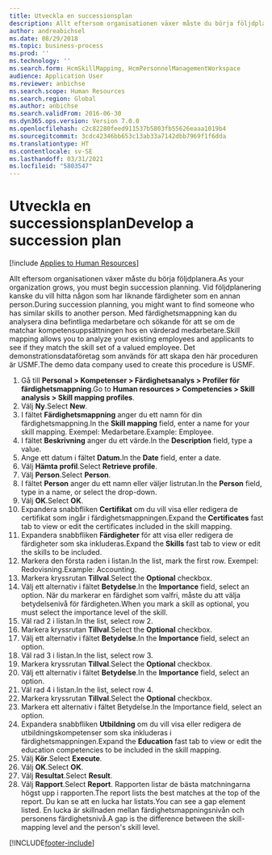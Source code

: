 ```yaml
---
title: Utveckla en successionsplan
description: Allt eftersom organisationen växer måste du börja följdplanera.
author: andreabichsel
ms.date: 08/29/2018
ms.topic: business-process
ms.prod: ''
ms.technology: ''
ms.search.form: HcmSkillMapping, HcmPersonnelManagementWorkspace
audience: Application User
ms.reviewer: anbichse
ms.search.scope: Human Resources
ms.search.region: Global
ms.author: anbichse
ms.search.validFrom: 2016-06-30
ms.dyn365.ops.version: Version 7.0.0
ms.openlocfilehash: c2c82280feed911537b5803fb55626eaaa1019b4
ms.sourcegitcommit: 3cdc42346bb653c13ab33a7142dbb7969f1f6dda
ms.translationtype: HT
ms.contentlocale: sv-SE
ms.lasthandoff: 03/31/2021
ms.locfileid: "5803547"
---
```

# <a name="develop-a-succession-plan"></a><span data-ttu-id="efc85-103">Utveckla en successionsplan</span><span class="sxs-lookup"><span data-stu-id="efc85-103">Develop a succession plan</span></span>

[!include [Applies to Human Resources](../includes/applies-to-hr.md)]

<span data-ttu-id="efc85-104">Allt eftersom organisationen växer måste du börja följdplanera.</span><span class="sxs-lookup"><span data-stu-id="efc85-104">As your organization grows, you must begin succession planning.</span></span> <span data-ttu-id="efc85-105">Vid följdplanering kanske du vill hitta någon som har liknande färdigheter som en annan person.</span><span class="sxs-lookup"><span data-stu-id="efc85-105">During succession planning, you might want to find someone who has similar skills to another person.</span></span> <span data-ttu-id="efc85-106">Med färdighetsmappning kan du analysera dina befintliga medarbetare och sökande för att se om de matchar kompetensuppsättningen hos en värderad medarbetare.</span><span class="sxs-lookup"><span data-stu-id="efc85-106">Skill mapping allows you to analyze your existing employees and applicants to see if they match the skill set of a valued employee.</span></span> <span data-ttu-id="efc85-107">Det demonstrationsdataföretag som används för att skapa den här proceduren är USMF.</span><span class="sxs-lookup"><span data-stu-id="efc85-107">The demo data company used to create this procedure is USMF.</span></span>

1. <span data-ttu-id="efc85-108">Gå till **Personal > Kompetenser > Färdighetsanalys > Profiler för färdighetsmappning**.</span><span class="sxs-lookup"><span data-stu-id="efc85-108">Go to **Human resources > Competencies > Skill analysis > Skill mapping profiles**.</span></span>
2. <span data-ttu-id="efc85-109">Välj **Ny**.</span><span class="sxs-lookup"><span data-stu-id="efc85-109">Select **New**.</span></span>
3. <span data-ttu-id="efc85-110">I fältet **Färdighetsmappning** anger du ett namn för din färdighetsmappning.</span><span class="sxs-lookup"><span data-stu-id="efc85-110">In the **Skill mapping** field, enter a name for your skill mapping.</span></span> <span data-ttu-id="efc85-111">Exempel: Medarbetare.</span><span class="sxs-lookup"><span data-stu-id="efc85-111">Example: Employee.</span></span>
4. <span data-ttu-id="efc85-112">I fältet **Beskrivning** anger du ett värde.</span><span class="sxs-lookup"><span data-stu-id="efc85-112">In the **Description** field, type a value.</span></span>
5. <span data-ttu-id="efc85-113">Ange ett datum i fältet **Datum.**</span><span class="sxs-lookup"><span data-stu-id="efc85-113">In the **Date** field, enter a date.</span></span>
6. <span data-ttu-id="efc85-114">Välj **Hämta profil**.</span><span class="sxs-lookup"><span data-stu-id="efc85-114">Select **Retrieve profile**.</span></span>
7. <span data-ttu-id="efc85-115">Välj **Person**.</span><span class="sxs-lookup"><span data-stu-id="efc85-115">Select **Person**.</span></span>
8. <span data-ttu-id="efc85-116">I fältet **Person** anger du ett namn eller väljer listrutan.</span><span class="sxs-lookup"><span data-stu-id="efc85-116">In the **Person** field, type in a name, or select the drop-down.</span></span>
9. <span data-ttu-id="efc85-117">Välj **OK**.</span><span class="sxs-lookup"><span data-stu-id="efc85-117">Select **OK**.</span></span>
10. <span data-ttu-id="efc85-118">Expandera snabbfliken **Certifikat** om du vill visa eller redigera de certifikat som ingår i färdighetsmappningen.</span><span class="sxs-lookup"><span data-stu-id="efc85-118">Expand the **Certificates** fast tab to view or edit the certificates included in the skill mapping.</span></span>
11. <span data-ttu-id="efc85-119">Expandera snabbfliken **Färdigheter** för att visa eller redigera de färdigheter som ska inkluderas.</span><span class="sxs-lookup"><span data-stu-id="efc85-119">Expand the **Skills** fast tab to view or edit the skills to be included.</span></span>
12. <span data-ttu-id="efc85-120">Markera den första raden i listan.</span><span class="sxs-lookup"><span data-stu-id="efc85-120">In the list, mark the first row.</span></span> <span data-ttu-id="efc85-121">Exempel: Redovisning.</span><span class="sxs-lookup"><span data-stu-id="efc85-121">Example:  Accounting.</span></span>
13. <span data-ttu-id="efc85-122">Markera kryssrutan **Tillval**.</span><span class="sxs-lookup"><span data-stu-id="efc85-122">Select the **Optional** checkbox.</span></span>
14. <span data-ttu-id="efc85-123">Välj ett alternativ i fältet **Betydelse**.</span><span class="sxs-lookup"><span data-stu-id="efc85-123">In the **Importance** field, select an option.</span></span> <span data-ttu-id="efc85-124">När du markerar en färdighet som valfri, måste du att välja betydelsenivå för färdigheten.</span><span class="sxs-lookup"><span data-stu-id="efc85-124">When you mark a skill as optional, you must select the importance level of the skill.</span></span>  
15. <span data-ttu-id="efc85-125">Väl rad 2 i listan.</span><span class="sxs-lookup"><span data-stu-id="efc85-125">In the list, select row 2.</span></span>
16. <span data-ttu-id="efc85-126">Markera kryssrutan **Tillval**.</span><span class="sxs-lookup"><span data-stu-id="efc85-126">Select the **Optional** checkbox.</span></span>
17. <span data-ttu-id="efc85-127">Välj ett alternativ i fältet **Betydelse**.</span><span class="sxs-lookup"><span data-stu-id="efc85-127">In the **Importance** field, select an option.</span></span>
18. <span data-ttu-id="efc85-128">Väl rad 3 i listan.</span><span class="sxs-lookup"><span data-stu-id="efc85-128">In the list, select row 3.</span></span>
19. <span data-ttu-id="efc85-129">Markera kryssrutan **Tillval**.</span><span class="sxs-lookup"><span data-stu-id="efc85-129">Select the **Optional** checkbox.</span></span>
20. <span data-ttu-id="efc85-130">Välj ett alternativ i fältet **Betydelse**.</span><span class="sxs-lookup"><span data-stu-id="efc85-130">In the **Importance** field, select an option.</span></span>
21. <span data-ttu-id="efc85-131">Väl rad 4 i listan.</span><span class="sxs-lookup"><span data-stu-id="efc85-131">In the list, select row 4.</span></span>
22. <span data-ttu-id="efc85-132">Markera kryssrutan **Tillval**.</span><span class="sxs-lookup"><span data-stu-id="efc85-132">Select the **Optional** checkbox.</span></span>
23. <span data-ttu-id="efc85-133">Markera ett alternativ i fältet Betydelse.</span><span class="sxs-lookup"><span data-stu-id="efc85-133">In the Importance field, select an option.</span></span>
24. <span data-ttu-id="efc85-134">Expandera snabbfliken **Utbildning** om du vill visa eller redigera de utbildningskompetenser som ska inkluderas i färdighetsmappningen.</span><span class="sxs-lookup"><span data-stu-id="efc85-134">Expand the **Education** fast tab to view or edit the education competencies to be included in the skill mapping.</span></span>
25. <span data-ttu-id="efc85-135">Välj **Kör**.</span><span class="sxs-lookup"><span data-stu-id="efc85-135">Select **Execute**.</span></span>
26. <span data-ttu-id="efc85-136">Välj **OK**.</span><span class="sxs-lookup"><span data-stu-id="efc85-136">Select **OK**.</span></span>
27. <span data-ttu-id="efc85-137">Välj **Resultat**.</span><span class="sxs-lookup"><span data-stu-id="efc85-137">Select **Result**.</span></span>
28. <span data-ttu-id="efc85-138">Välj **Rapport**.</span><span class="sxs-lookup"><span data-stu-id="efc85-138">Select **Report**.</span></span> <span data-ttu-id="efc85-139">Rapporten listar de bästa matchningarna högst upp i rapporten.</span><span class="sxs-lookup"><span data-stu-id="efc85-139">The report lists the best matches at the top of the report.</span></span> <span data-ttu-id="efc85-140">Du kan se att en lucka har listats.</span><span class="sxs-lookup"><span data-stu-id="efc85-140">You can see a gap element listed.</span></span> <span data-ttu-id="efc85-141">En lucka är skillnaden mellan färdighetsmappningsnivån och personens färdighetsnivå.</span><span class="sxs-lookup"><span data-stu-id="efc85-141">A gap is the difference between the skill-mapping level and the person's skill level.</span></span>  



[!INCLUDE[footer-include](../includes/footer-banner.md)]
